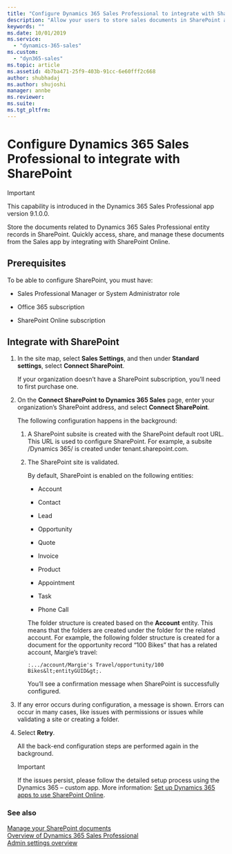 ```yaml
---
title: "Configure Dynamics 365 Sales Professional to integrate with SharePoint | MicrosoftDocs"
description: "Allow your users to store sales documents in SharePoint and collaborate on them by integrating Dynamics 365 Sales Professional with SharePoint."
keywords: ""
ms.date: 10/01/2019
ms.service:
  - "dynamics-365-sales"
ms.custom:
  - "dyn365-sales"
ms.topic: article
ms.assetid: 4b7ba471-25f9-403b-91cc-6e60fff2c668
author: shubhadaj
ms.author: shujoshi
manager: annbe
ms.reviewer: 
ms.suite: 
ms.tgt_pltfrm: 
---
```


# Configure Dynamics 365 Sales Professional to integrate with SharePoint

> [!IMPORTANT]
> This capability is introduced in the Dynamics 365 Sales Professional app version 9.1.0.0.

Store the documents related to Dynamics 365 Sales Professional entity records in SharePoint. Quickly access, share, and manage these documents from
the Sales app by integrating with SharePoint Online.

## Prerequisites

To be able to configure SharePoint, you must have:

-   Sales Professional Manager or System Administrator role

-   Office 365 subscription

-   SharePoint Online subscription

## Integrate with SharePoint

1.  In the site map, select **Sales Settings**, and then under **Standard settings**, select **Connect SharePoint**.

    If your organization doesn’t have a SharePoint subscription, you’ll need to first purchase one.

2.  On the **Connect SharePoint to Dynamics 365 Sales** page, enter your organization’s SharePoint address, and select **Connect SharePoint**.

    The following configuration happens in the background:

    1.  A SharePoint subsite is created with the SharePoint default root URL. This URL is used to configure SharePoint. For example, a subsite /Dynamics 365/<orgname> is created under tenant.sharepoint.com.

    2.  The SharePoint site is validated.

        By default, SharePoint is enabled on the following entities:

        -   Account    
        
        -   Contact      

        -   Lead      

        -   Opportunity      

        -   Quote      

        -   Invoice      

        -   Product      

        -   Appointment      

        -   Task      

        -   Phone Call

        The folder structure is created based on the **Account** entity. This means that the folders are created under the folder for the related account. For example, the following folder structure is created for a document for the opportunity record “100 Bikes” that has a related account, Margie’s travel:

        `:.../account/Margie's Travel/opportunity/100 Bikes&lt;entityGUID&gt;.`

        You’ll see a confirmation message when SharePoint is successfully configured.

3.  If any error occurs during configuration, a message is shown. Errors can occur in many cases, like issues with permissions or issues while validating a
    site or creating a folder.

4.  Select **Retry**.

    All the back-end configuration steps are performed again in the background.

    > [!IMPORTANT]
    > If the issues persist, please follow the detailed setup process using the Dynamics 365 – custom app. More information: [Set up Dynamics 365 apps to use SharePoint Online](https://docs.microsoft.com/en-us/dynamics365/customer-engagement/admin/set-up-dynamics-365-online-to-use-sharepoint-online).

### See also

[Manage your SharePoint documents](develop-sales-lead-to-cash-sales-professional.md)  
[Overview of Dynamics 365 Sales Professional](sales-professional-overview.md)  
[Admin settings overview](admin-settings-overview.md)
